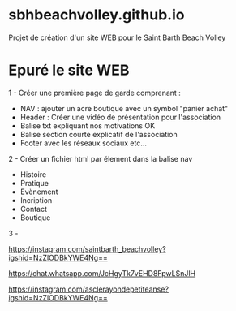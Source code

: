 # sbhbeachvolley.github.io
Projet de création d'un site WEB pour le Saint Barth Beach Volley

# Epuré le site WEB

1 - Créer une première page de garde comprenant : 
- NAV : ajouter un acre boutique avec un symbol "panier achat" 
- Header : Créer une vidéo de présentation pour l'association
- Balise txt expliquant nos motivations OK
- Balise section courte explicatif de l'association
- Footer avec les réseaux sociaux etc...

2 - Créer un fichier html par élement dans la balise nav
- Histoire
- Pratique
- Evènement
- Incription
- Contact
- Boutique

3 - 

https://instagram.com/saintbarth_beachvolley?igshid=NzZlODBkYWE4Ng==

https://chat.whatsapp.com/JcHgyTk7vEHD8FpwLSnJlH

https://instagram.com/asclerayondepetiteanse?igshid=NzZlODBkYWE4Ng==